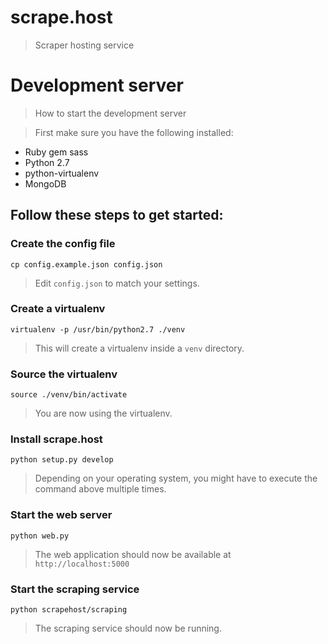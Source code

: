 # scrape.host
> Scraper hosting service

# Development server
> How to start the development server

> First make sure you have the following installed:

* Ruby gem sass
* Python 2.7
* python-virtualenv
* MongoDB

## Follow these steps to get started:

### Create the config file

    cp config.example.json config.json

> Edit `config.json` to match your settings.

### Create a virtualenv

    virtualenv -p /usr/bin/python2.7 ./venv

> This will create a virtualenv inside a `venv` directory.

### Source the virtualenv

    source ./venv/bin/activate

> You are now using the virtualenv.

### Install scrape.host

    python setup.py develop

> Depending on your operating system, you might have to execute the command
> above multiple times.

### Start the web server

    python web.py

> The web application should now be available at `http://localhost:5000`

### Start the scraping service

    python scrapehost/scraping

> The scraping service should now be running.
